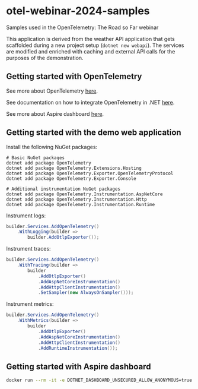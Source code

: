 # otel-webinar-2024-samples

Samples used in the OpenTelemetry: The Road so Far webinar

This application is derived from the weather API application that gets scaffolded during a new project setup (`dotnet new webapi`).
The services are modified and enriched with caching and external API calls for the purposes of the demonstration. 

## Getting started with OpenTelemetry

See more about OpenTelemetry [here](https://opentelemetry.io).

See documentation on how to integrate OpenTelemetry in .NET [here](https://opentelemetry.io/docs/languages/net/).

See more about Aspire dashboard [here](https://learn.microsoft.com/sl-si/dotnet/aspire/fundamentals/dashboard/overview).

## Getting started with the demo web application

Install the following NuGet packages:

```
# Basic NuGet packages
dotnet add package OpenTelemetry
dotnet add package OpenTelemetry.Extensions.Hosting
dotnet add package OpenTelemetry.Exporter.OpenTelemetryProtocol
dotnet add package OpenTelemetry.Exporter.Console

# Additional instrumentation NuGet packages
dotnet add package OpenTelemetry.Instrumentation.AspNetCore
dotnet add package OpenTelemetry.Instrumentation.Http
dotnet add package OpenTelemetry.Instrumentation.Runtime
```

Instrument logs:

```csharp
builder.Services.AddOpenTelemetry()
    .WithLogging(builder =>
        builder.AddOtlpExporter());
```

Instrument traces:

```csharp
builder.Services.AddOpenTelemetry()
    .WithTracing(builder =>
        builder
            .AddOtlpExporter()
            .AddAspNetCoreInstrumentation()
            .AddHttpClientInstrumentation()
            .SetSampler(new AlwaysOnSampler()));
```

Instrument metrics:

```csharp
builder.Services.AddOpenTelemetry()
    .WithMetrics(builder =>
        builder
            .AddOtlpExporter()
            .AddAspNetCoreInstrumentation()
            .AddHttpClientInstrumentation()
            .AddRuntimeInstrumentation());
```

## Getting started with Aspire dashboard

```bash
docker run --rm -it -e DOTNET_DASHBOARD_UNSECURED_ALLOW_ANONYMOUS=true -p 18888:18888 -p 4317:18889 -d --name aspire-dashboard mcr.microsoft.com/dotnet/aspire-dashboard:8.1.0
```

